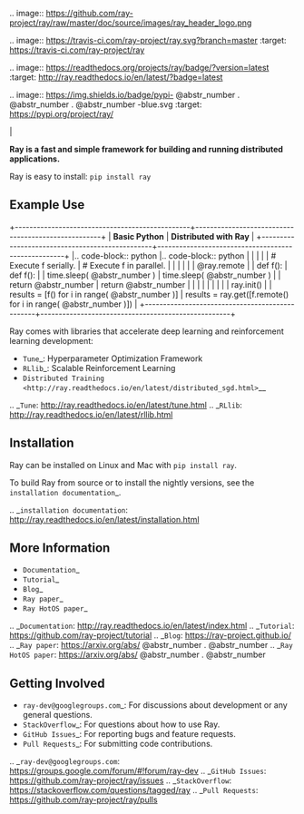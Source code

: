 .. image:: https://github.com/ray-project/ray/raw/master/doc/source/images/ray_header_logo.png

.. image:: https://travis-ci.com/ray-project/ray.svg?branch=master :target: https://travis-ci.com/ray-project/ray

.. image:: https://readthedocs.org/projects/ray/badge/?version=latest :target: http://ray.readthedocs.io/en/latest/?badge=latest

.. image:: https://img.shields.io/badge/pypi- @abstr_number . @abstr_number . @abstr_number -blue.svg :target: https://pypi.org/project/ray/

|

**Ray is a fast and simple framework for building and running distributed applications.**

Ray is easy to install: `pip install ray`

## Example Use

+------------------------------------------------+----------------------------------------------------+ | **Basic Python** | **Distributed with Ray** | +------------------------------------------------+----------------------------------------------------+ |.. code-block:: python |.. code-block:: python | | | | | # Execute f serially. | # Execute f in parallel. | | | | | | @ray.remote | | def f(): | def f(): | | time.sleep( @abstr_number ) | time.sleep( @abstr_number ) | | return @abstr_number | return @abstr_number | | | | | | | | | ray.init() | | results = [f() for i in range( @abstr_number )] | results = ray.get([f.remote() for i in range( @abstr_number )]) | +------------------------------------------------+----------------------------------------------------+

Ray comes with libraries that accelerate deep learning and reinforcement learning development:

  * `Tune`_: Hyperparameter Optimization Framework
  * `RLlib`_: Scalable Reinforcement Learning
  * `Distributed Training <http://ray.readthedocs.io/en/latest/distributed_sgd.html>`__



.. _`Tune`: http://ray.readthedocs.io/en/latest/tune.html .. _`RLlib`: http://ray.readthedocs.io/en/latest/rllib.html

## Installation

Ray can be installed on Linux and Mac with `pip install ray`.

To build Ray from source or to install the nightly versions, see the `installation documentation`_.

.. _`installation documentation`: http://ray.readthedocs.io/en/latest/installation.html

## More Information

  * `Documentation`_
  * `Tutorial`_
  * `Blog`_
  * `Ray paper`_
  * `Ray HotOS paper`_



.. _`Documentation`: http://ray.readthedocs.io/en/latest/index.html .. _`Tutorial`: https://github.com/ray-project/tutorial .. _`Blog`: https://ray-project.github.io/ .. _`Ray paper`: https://arxiv.org/abs/ @abstr_number . @abstr_number .. _`Ray HotOS paper`: https://arxiv.org/abs/ @abstr_number . @abstr_number 

## Getting Involved

  * `ray-dev@googlegroups.com`_: For discussions about development or any general questions.
  * `StackOverflow`_: For questions about how to use Ray.
  * `GitHub Issues`_: For reporting bugs and feature requests.
  * `Pull Requests`_: For submitting code contributions.



.. _`ray-dev@googlegroups.com`: https://groups.google.com/forum/#!forum/ray-dev .. _`GitHub Issues`: https://github.com/ray-project/ray/issues .. _`StackOverflow`: https://stackoverflow.com/questions/tagged/ray .. _`Pull Requests`: https://github.com/ray-project/ray/pulls
